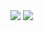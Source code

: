<img src="https://capsule-render.vercel.app/api?type=wave&color=FFCC99&height=250&section=header&text=HyeJi%20Oh&fontSize=70" />
<img src="https://capsule-render.vercel.app/api?type=wave&color=99FF99&height=150&section=footer&fontSize=50" />
